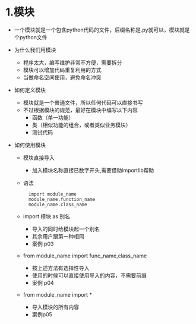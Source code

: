 # 1.模块
- 一个模块就是一个包含python代码的文件，后缀名称是.py就可以，模块就是个python文件
- 为什么我们用模块
    - 程序太大，编写维护非常不方便，需要拆分
    - 模块可以增加代码重复利用的方式
    - 当做命名空间使用，避免命名冲突
- 如何定义模块
    - 模块就是一个普通文件，所以任何代码可以直接书写
    - 不过根据模块的规范，最好在模块中编写以下内容
        - 函数（单一功能）
        - 类（相似功能的组合，或者类似业务模块）
        - 测试代码
        
- 如何使用模块
    - 模块直接导入
        - 加入模块名称直接已数字开头,需要借助importlib帮助
    - 语法
            
            import module_name
            module_name.function_name
            module_name.class_name
            
    - import 模块 as 别名
        - 导入的同时给模块起一个别名
        - 其余用户跟第一种相同
        - 案例 p03
        
    - from module_name import func_name,class_name
        - 按上述方法有选择性导入
        - 使用的时候可以直接使用导入的内容，不需要前缀
        - 案例 p04                        
        
    - from module_name import *
        - 导入模块的所有内容
        - 案例p05 
        


